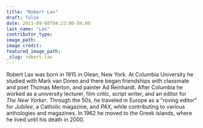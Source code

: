 ```yaml
---
title: "Robert Lax"
draft: false
date: 2011-09-08T04:23:00-04:00
last_name: "Lax"
contributor_type:
image_path:
image_credit:
featured_image_path:
_slug: robert-lax
---
```


Robert Lax was born in 1915 in Olean, New York. At Columbia University he studied with Mark van Doren and there began friendships with classmate and poet Thomas Merton, and painter Ad Reinhardt. After Columbia he worked as a university lecturer, film critic, script writer, and an editor for _The New Yorker_. Through the 50s, he traveled in Europe as a "roving editor" for _Jubilee_, a Catholic magazine, and _PAX_, while contributing to various anthologies and magazines. In 1962 he moved to the Greek islands, where he lived until his death in 2000.

